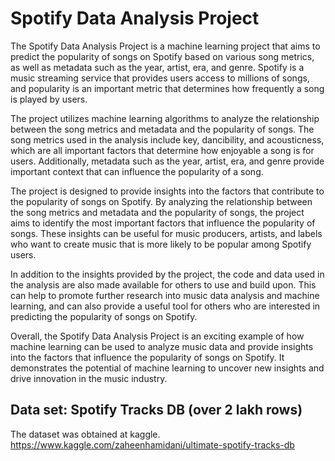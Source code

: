 # Spotify Data Analysis Project

The Spotify Data Analysis Project is a machine learning project that aims to predict the popularity of songs on Spotify based on various song metrics, as well as metadata such as the year, artist, era, and genre. Spotify is a music streaming service that provides users access to millions of songs, and popularity is an important metric that determines how frequently a song is played by users.

The project utilizes machine learning algorithms to analyze the relationship between the song metrics and metadata and the popularity of songs. The song metrics used in the analysis include key, dancibility, and acousticness, which are all important factors that determine how enjoyable a song is for users. Additionally, metadata such as the year, artist, era, and genre provide important context that can influence the popularity of a song.

The project is designed to provide insights into the factors that contribute to the popularity of songs on Spotify. By analyzing the relationship between the song metrics and metadata and the popularity of songs, the project aims to identify the most important factors that influence the popularity of songs. These insights can be useful for music producers, artists, and labels who want to create music that is more likely to be popular among Spotify users.

In addition to the insights provided by the project, the code and data used in the analysis are also made available for others to use and build upon. This can help to promote further research into music data analysis and machine learning, and can also provide a useful tool for others who are interested in predicting the popularity of songs on Spotify.

Overall, the Spotify Data Analysis Project is an exciting example of how machine learning can be used to analyze music data and provide insights into the factors that influence the popularity of songs on Spotify. It demonstrates the potential of machine learning to uncover new insights and drive innovation in the music industry.

## Data set: Spotify Tracks DB (over 2 lakh rows)
The dataset was obtained at kaggle. https://www.kaggle.com/zaheenhamidani/ultimate-spotify-tracks-db
